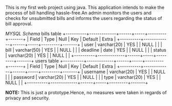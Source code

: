 This is my first web project using java. This application intends to make the process of bill handling hassle-free.An admin monitors the users and checks for unsubmitted bills and informs the users regarding the status of bill approval.


*MYSQL Schema*
bills table
+----------+-------------+------+-----+---------+-------+
| Field    | Type        | Null | Key | Default | Extra |
+----------+-------------+------+-----+---------+-------+
| user     | varchar(20) | YES  |     | NULL    |       |
| bill     | varchar(50) | YES  |     | NULL    |       |
| deadline | date        | YES  |     | NULL    |       |
| status   | varchar(20) | YES  |     | NULL    |       |
+----------+-------------+------+-----+---------+-------+
users table
+----------+-------------+------+-----+---------+-------+
| Field    | Type        | Null | Key | Default | Extra |
+----------+-------------+------+-----+---------+-------+
| username | varchar(20) | YES  |     | NULL    |       |
| password | varchar(20) | YES  |     | NULL    |       |
| type     | varchar(20) | YES  |     | NULL    |       |
+----------+-------------+------+-----+---------+-------+


**NOTE:** This is just a prototype.Hence, no measures were taken in regards of privacy and security.
